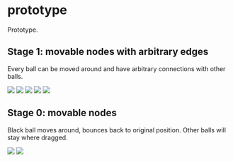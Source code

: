# prototype

Prototype.

## Stage 1: movable nodes with arbitrary edges

Every ball can be moved around and have arbitrary connections with other balls.

![](prototype_edges.png)
![](prototype_edges_2.png)
![](prototype_edges_3.png)
![](prototype_edges_4.png)
![](prototype_edges_5.png)


## Stage 0: movable nodes

Black ball moves around, bounces back to original position.
Other balls will stay where dragged.

![](prototype_layout.png)
![](prototype_layout_2.png)
